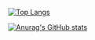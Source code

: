 [![Top Langs](https://github-readme-stats.vercel.app/api/top-langs/?username=taisei-13046
)](https://github.com/anuraghazra/github-readme-stats)

[![Anurag's GitHub stats](https://github-readme-stats.vercel.app/api?username=taisei-13046
)](https://github.com/anuraghazra/github-readme-stats)
